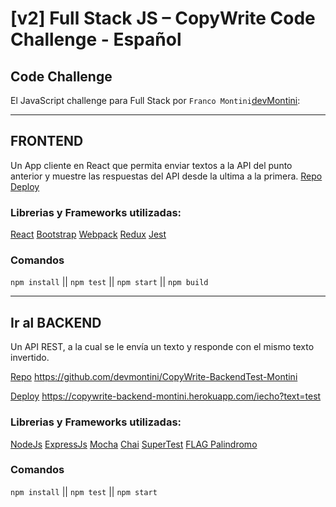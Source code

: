 # [v2] Full Stack JS – CopyWrite Code Challenge - Español

## Code Challenge

El JavaScript challenge para Full Stack por `Franco Montini`[devMontini](https://github.com/devmontini):

---

## FRONTEND

Un App cliente en React que permita enviar textos a la API del punto anterior y muestre las respuestas del API desde la ultima a la primera.
[Repo](https://github.com/devmontini/CopyWrite-FrontendTest-Montini)
[Deploy](https://copy-write-frontend-test-montini.vercel.app/)

### Librerias y Frameworks utilizadas:

[React](https://reactjs.org/)
[Bootstrap](https://getbootstrap.com/)
[Webpack](https://webpack.js.org/)
[Redux](https://redux.js.org/)
[Jest](https://jestjs.io/)

### Comandos

`npm install` || `npm test` || `npm start` || `npm build`

---

## Ir al BACKEND

Un API REST, a la cual se le envía un texto y responde con el mismo texto invertido.

[Repo](https://github.com/devmontini/CopyWrite-BackendTest-Montini) https://github.com/devmontini/CopyWrite-BackendTest-Montini

[Deploy](https://copywrite-backend-montini.herokuapp.com/iecho?text=test) https://copywrite-backend-montini.herokuapp.com/iecho?text=test

### Librerias y Frameworks utilizadas:

[NodeJs](https://nodejs.org/en/)
[ExpressJs](https://expressjs.com/)
[Mocha](https://mochajs.org/)
[Chai](https://www.chaijs.com/)
[SuperTest](https://github.com/visionmedia/supertest#readme)
[FLAG Palindromo](https://standardjs.com/)

### Comandos

`npm install` || `npm test` || `npm start`
